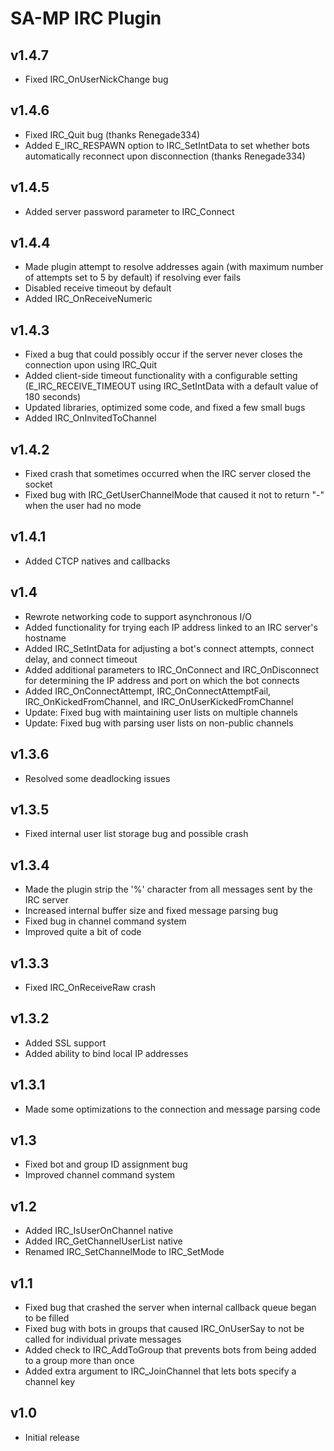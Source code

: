 SA-MP IRC Plugin
================

v1.4.7
------

- Fixed IRC_OnUserNickChange bug

v1.4.6
------

- Fixed IRC_Quit bug (thanks Renegade334)
- Added E_IRC_RESPAWN option to IRC_SetIntData to set whether bots
  automatically reconnect upon disconnection (thanks Renegade334)

v1.4.5
------

- Added server password parameter to IRC_Connect

v1.4.4
------

- Made plugin attempt to resolve addresses again (with maximum number
  of attempts set to 5 by default) if resolving ever fails
- Disabled receive timeout by default
- Added IRC_OnReceiveNumeric

v1.4.3
------

- Fixed a bug that could possibly occur if the server never closes
  the connection upon using IRC_Quit
- Added client-side timeout functionality with a configurable
  setting (E_IRC_RECEIVE_TIMEOUT using IRC_SetIntData with a default
  value of 180 seconds)
- Updated libraries, optimized some code, and fixed a few small bugs
- Added IRC_OnInvitedToChannel

v1.4.2
------

- Fixed crash that sometimes occurred when the IRC server closed the
  socket
- Fixed bug with IRC_GetUserChannelMode that caused it not to return
  "-" when the user had no mode

v1.4.1
------

- Added CTCP natives and callbacks

v1.4
----

- Rewrote networking code to support asynchronous I/O
- Added functionality for trying each IP address linked to an IRC
  server's hostname
- Added IRC_SetIntData for adjusting a bot's connect attempts,
  connect delay, and connect timeout
- Added additional parameters to IRC_OnConnect and IRC_OnDisconnect
  for determining the IP address and port on which the bot connects
- Added IRC_OnConnectAttempt, IRC_OnConnectAttemptFail,
  IRC_OnKickedFromChannel, and IRC_OnUserKickedFromChannel
- Update: Fixed bug with maintaining user lists on multiple channels
- Update: Fixed bug with parsing user lists on non-public channels

v1.3.6
------

- Resolved some deadlocking issues

v1.3.5
------

- Fixed internal user list storage bug and possible crash

v1.3.4
------

- Made the plugin strip the '%' character from all messages sent by
  the IRC server
- Increased internal buffer size and fixed message parsing bug
- Fixed bug in channel command system
- Improved quite a bit of code

v1.3.3
------

- Fixed IRC_OnReceiveRaw crash

v1.3.2
------

- Added SSL support
- Added ability to bind local IP addresses

v1.3.1
------

- Made some optimizations to the connection and message parsing code

v1.3
----

- Fixed bot and group ID assignment bug
- Improved channel command system

v1.2
----

- Added IRC_IsUserOnChannel native
- Added IRC_GetChannelUserList native
- Renamed IRC_SetChannelMode to IRC_SetMode

v1.1
----

- Fixed bug that crashed the server when internal callback queue
  began to be filled
- Fixed bug with bots in groups that caused IRC_OnUserSay to not be
  called for individual private messages
- Added check to IRC_AddToGroup that prevents bots from being added
  to a group more than once
- Added extra argument to IRC_JoinChannel that lets bots specify a
  channel key

v1.0
----

- Initial release
